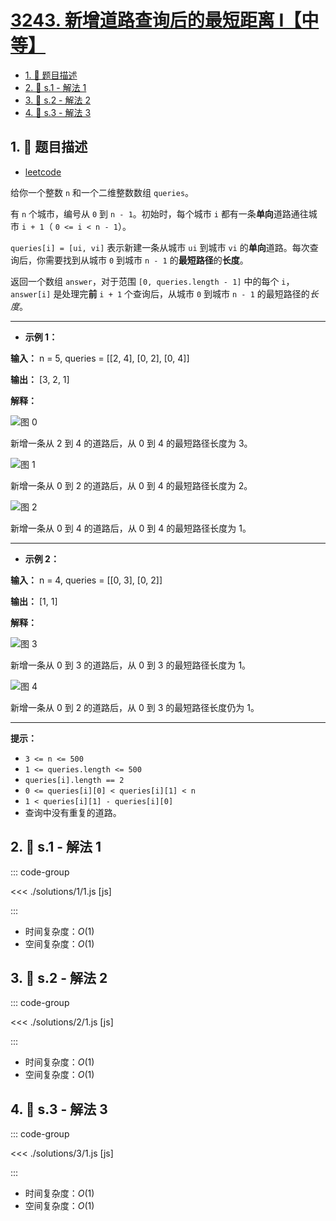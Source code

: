 # [3243. 新增道路查询后的最短距离 I【中等】](https://github.com/tnotesjs/TNotes.leetcode/tree/main/notes/3243.%20%E6%96%B0%E5%A2%9E%E9%81%93%E8%B7%AF%E6%9F%A5%E8%AF%A2%E5%90%8E%E7%9A%84%E6%9C%80%E7%9F%AD%E8%B7%9D%E7%A6%BB%20I%E3%80%90%E4%B8%AD%E7%AD%89%E3%80%91)

<!-- region:toc -->

- [1. 📝 题目描述](#1--题目描述)
- [2. 🎯 s.1 - 解法 1](#2--s1---解法-1)
- [3. 🎯 s.2 - 解法 2](#3--s2---解法-2)
- [4. 🎯 s.3 - 解法 3](#4--s3---解法-3)

<!-- endregion:toc -->

## 1. 📝 题目描述

- [leetcode](https://leetcode.cn/problems/shortest-distance-after-road-addition-queries-i/)

给你一个整数 `n` 和一个二维整数数组 `queries`。

有 `n` 个城市，编号从 `0` 到 `n - 1`。初始时，每个城市 `i` 都有一条**单向**道路通往城市 `i + 1`（ `0 <= i < n - 1`）。

`queries[i] = [ui, vi]` 表示新建一条从城市 `ui` 到城市 `vi` 的**单向**道路。每次查询后，你需要找到从城市 `0` 到城市 `n - 1` 的**最短路径**的**长度**。

返回一个数组 `answer`，对于范围 `[0, queries.length - 1]` 中的每个 `i`，`answer[i]` 是处理完**前** `i + 1` 个查询后，从城市 `0` 到城市 `n - 1` 的最短路径的*长度*。

---

- **示例 1：**

**输入：** n = 5, queries = [[2, 4], [0, 2], [0, 4]]

**输出：** [3, 2, 1]

**解释：**

![图 0](https://cdn.jsdelivr.net/gh/tnotesjs/imgs@main/2025-09-29-12-34-15.png)

新增一条从 2 到 4 的道路后，从 0 到 4 的最短路径长度为 3。

![图 1](https://cdn.jsdelivr.net/gh/tnotesjs/imgs@main/2025-09-29-12-34-20.png)

新增一条从 0 到 2 的道路后，从 0 到 4 的最短路径长度为 2。

![图 2](https://cdn.jsdelivr.net/gh/tnotesjs/imgs@main/2025-09-29-12-34-26.png)

新增一条从 0 到 4 的道路后，从 0 到 4 的最短路径长度为 1。

---

- **示例 2：**

**输入：** n = 4, queries = [[0, 3], [0, 2]]

**输出：** [1, 1]

**解释：**

![图 3](https://cdn.jsdelivr.net/gh/tnotesjs/imgs@main/2025-09-29-12-34-31.png)

新增一条从 0 到 3 的道路后，从 0 到 3 的最短路径长度为 1。

![图 4](https://cdn.jsdelivr.net/gh/tnotesjs/imgs@main/2025-09-29-12-34-37.png)

新增一条从 0 到 2 的道路后，从 0 到 3 的最短路径长度仍为 1。

---

**提示：**

- `3 <= n <= 500`
- `1 <= queries.length <= 500`
- `queries[i].length == 2`
- `0 <= queries[i][0] < queries[i][1] < n`
- `1 < queries[i][1] - queries[i][0]`
- 查询中没有重复的道路。

## 2. 🎯 s.1 - 解法 1

::: code-group

<<< ./solutions/1/1.js [js]

:::

- 时间复杂度：$O(1)$
- 空间复杂度：$O(1)$

## 3. 🎯 s.2 - 解法 2

::: code-group

<<< ./solutions/2/1.js [js]

:::

- 时间复杂度：$O(1)$
- 空间复杂度：$O(1)$

## 4. 🎯 s.3 - 解法 3

::: code-group

<<< ./solutions/3/1.js [js]

:::

- 时间复杂度：$O(1)$
- 空间复杂度：$O(1)$
